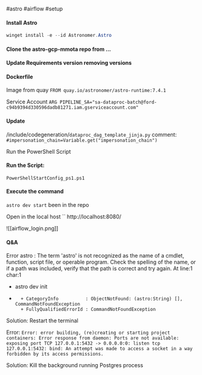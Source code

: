 #astro #airflow #setup

#### Install Astro
```PowerShell
winget install -e --id Astronomer.Astro
```

#### Clone the astro-gcp-mmota repo from ...

#### Update Requirements version removing versions

#### Dockerfile

Image from quay
`FROM quay.io/astronomer/astro-runtime:7.4.1`

Service Account
`ARG PIPELINE_SA="sa-dataproc-batch@ford-c94b9394d330596dadb81271.iam.gserviceaccount.com"`

#### Update
/include/codegeneration/`dataproc_dag_template_jinja.py`
	comment:
	`#impersonation_chain=Variable.get("impersonation_chain")`

Run the PowerShell Script

#### Run the Script:
`PowerShellStartConfig_ps1.ps1`

#### Execute the command
`astro dev start` been in the repo


Open in the local host
``
http://localhost:8080/

![[airflow_login.png]]


#### Q&A

Error
astro : The term 'astro' is not recognized as the name of a cmdlet, function, script file, or operable program. Check the spelling of the name, or if a path was included, verify that the path is correct and try again.
At line:1 char:1                                                                         
+ astro dev init                                                                         
+ ~~~~~                                                                                  
    + CategoryInfo          : ObjectNotFound: (astro:String) [], CommandNotFoundException
    + FullyQualifiedErrorId : CommandNotFoundException 

Solution:
Restart the terminal


Error:
`Error: error building, (re)creating or starting project containers: Error response from daemon: Ports are not available: exposing port TCP 127.0.0.1:5432 -> 0.0.0.0:0: listen tcp 127.0.0.1:5432: bind: An attempt was made to access a socket in a way forbidden by its access permissions.`

Solution:
Kill the background running Postgres process





